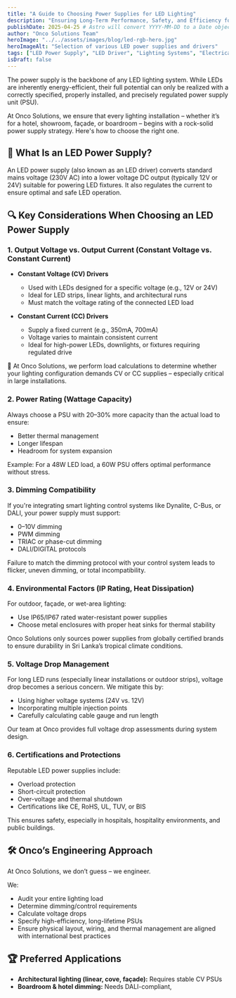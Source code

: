 ```yaml
---
title: "A Guide to Choosing Power Supplies for LED Lighting"
description: "Ensuring Long-Term Performance, Safety, and Efficiency for Your LED Lighting Systems. Expert advice from Onco Solutions."
publishDate: 2025-04-25 # Astro will convert YYYY-MM-DD to a Date object
author: "Onco Solutions Team"
heroImage: "../../assets/images/blog/led-rgb-hero.jpg"
heroImageAlt: "Selection of various LED power supplies and drivers"
tags: ["LED Power Supply", "LED Driver", "Lighting Systems", "Electrical Safety", "Energy Efficiency", "Smart Lighting", "Onco Solutions"]
isDraft: false
---
```



The power supply is the backbone of any LED lighting system. While LEDs are inherently energy-efficient, their full potential can only be realized with a correctly specified, properly installed, and precisely regulated power supply unit (PSU).

At Onco Solutions, we ensure that every lighting installation – whether it’s for a hotel, showroom, façade, or boardroom – begins with a rock-solid power supply strategy. Here's how to choose the right one.

## 🔌 What Is an LED Power Supply?

An LED power supply (also known as an LED driver) converts standard mains voltage (230V AC) into a lower voltage DC output (typically 12V or 24V) suitable for powering LED fixtures. It also regulates the current to ensure optimal and safe LED operation.

## 🔍 Key Considerations When Choosing an LED Power Supply

### 1. Output Voltage vs. Output Current (Constant Voltage vs. Constant Current)

- **Constant Voltage (CV) Drivers**  
  - Used with LEDs designed for a specific voltage (e.g., 12V or 24V)  
  - Ideal for LED strips, linear lights, and architectural runs  
  - Must match the voltage rating of the connected LED load

- **Constant Current (CC) Drivers**  
  - Supply a fixed current (e.g., 350mA, 700mA)  
  - Voltage varies to maintain consistent current  
  - Ideal for high-power LEDs, downlights, or fixtures requiring regulated drive

🔧 At Onco Solutions, we perform load calculations to determine whether your lighting configuration demands CV or CC supplies – especially critical in large installations.

### 2. Power Rating (Wattage Capacity)

Always choose a PSU with 20–30% more capacity than the actual load to ensure:

- Better thermal management  
- Longer lifespan  
- Headroom for system expansion  

Example: For a 48W LED load, a 60W PSU offers optimal performance without stress.

### 3. Dimming Compatibility

If you're integrating smart lighting control systems like Dynalite, C-Bus, or DALI, your power supply must support:

- 0–10V dimming  
- PWM dimming  
- TRIAC or phase-cut dimming  
- DALI/DIGITAL protocols  

Failure to match the dimming protocol with your control system leads to flicker, uneven dimming, or total incompatibility.

### 4. Environmental Factors (IP Rating, Heat Dissipation)

For outdoor, façade, or wet-area lighting:

- Use IP65/IP67 rated water-resistant power supplies  
- Choose metal enclosures with proper heat sinks for thermal stability  

Onco Solutions only sources power supplies from globally certified brands to ensure durability in Sri Lanka’s tropical climate conditions.

### 5. Voltage Drop Management

For long LED runs (especially linear installations or outdoor strips), voltage drop becomes a serious concern. We mitigate this by:

- Using higher voltage systems (24V vs. 12V)  
- Incorporating multiple injection points  
- Carefully calculating cable gauge and run length  

Our team at Onco provides full voltage drop assessments during system design.

### 6. Certifications and Protections

Reputable LED power supplies include:

- Overload protection  
- Short-circuit protection  
- Over-voltage and thermal shutdown  
- Certifications like CE, RoHS, UL, TUV, or BIS  

This ensures safety, especially in hospitals, hospitality environments, and public buildings.

## 🛠️ Onco’s Engineering Approach

At Onco Solutions, we don’t guess – we engineer.

We:

- Audit your entire lighting load  
- Determine dimming/control requirements  
- Calculate voltage drops  
- Specify high-efficiency, long-lifetime PSUs  
- Ensure physical layout, wiring, and thermal management are aligned with international best practices

## 🏆 Preferred Applications

- **Architectural lighting (linear, cove, façade):** Requires stable CV PSUs  
- **Boardroom & hotel dimming:** Needs DALI-compliant,
